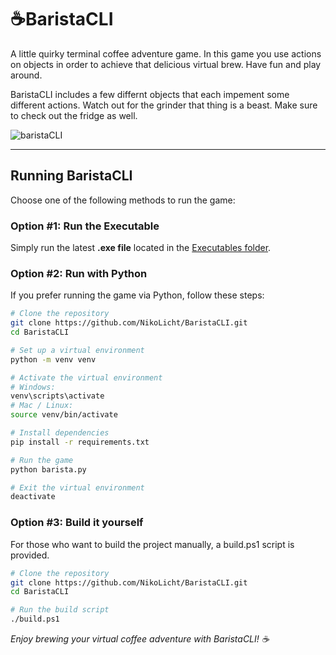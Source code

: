 # ☕BaristaCLI 
A little quirky terminal coffee adventure game. In this game you use actions on objects in order to achieve that delicious virtual brew. Have fun and play around.

BaristaCLI includes a few differnt objects that each impement some different actions. Watch out for the grinder that thing is a beast. Make sure to check out the fridge as well.

![baristaCLI](https://github.com/user-attachments/assets/bab1f9bc-d1d2-4d37-87fc-4e2674fd02b4)

---

## Running BaristaCLI
Choose one of the following methods to run the game:

### Option #1: Run the Executable
Simply run the latest **.exe file** located in the [Executables folder](https://github.com/NikoLicht/BaristaCLI/tree/main/Executables).

### Option #2: Run with Python
If you prefer running the game via Python, follow these steps:
```sh
# Clone the repository
git clone https://github.com/NikoLicht/BaristaCLI.git
cd BaristaCLI

# Set up a virtual environment
python -m venv venv

# Activate the virtual environment
# Windows:
venv\scripts\activate
# Mac / Linux:
source venv/bin/activate

# Install dependencies
pip install -r requirements.txt

# Run the game
python barista.py

# Exit the virtual environment
deactivate
```
### Option #3: Build it yourself
For those who want to build the project manually, a build.ps1 script is provided.
```sh
# Clone the repository
git clone https://github.com/NikoLicht/BaristaCLI.git
cd BaristaCLI

# Run the build script
./build.ps1
```

_Enjoy brewing your virtual coffee adventure with BaristaCLI! ☕_
